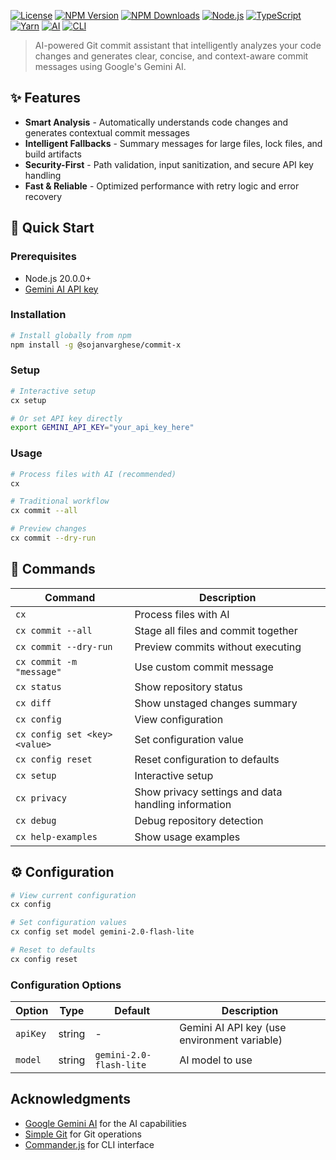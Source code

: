 [![License](https://badgen.net/badge/license/MIT/blue)](https://opensource.org/licenses/MIT)
[![NPM Version](https://badgen.net/npm/v/@sojanvarghese/commit-x)](https://www.npmjs.com/package/@sojanvarghese/commit-x)
[![NPM Downloads](https://badgen.net/npm/dw/@sojanvarghese/commit-x)](https://www.npmjs.com/package/@sojanvarghese/commit-x)
[![Node.js](https://badgen.net/badge/node/20.0.0+/green)](https://nodejs.org/)
[![TypeScript](https://badgen.net/badge/TypeScript/5.9.2/blue)](https://www.typescriptlang.org/)
[![Yarn](https://badgen.net/badge/yarn/4.9.4+/blue)](https://yarnpkg.com/)
[![AI](https://badgen.net/badge/AI/Gemini/4285F4)](https://ai.google.dev/)
[![CLI](https://badgen.net/badge/CLI/Tool/green)](https://en.wikipedia.org/wiki/Command-line_interface)

> AI-powered Git commit assistant that intelligently analyzes your code changes and generates clear, concise, and context-aware commit messages using Google's Gemini AI.

## ✨ Features

- **Smart Analysis** - Automatically understands code changes and generates contextual commit messages
- **Intelligent Fallbacks** - Summary messages for large files, lock files, and build artifacts
- **Security-First** - Path validation, input sanitization, and secure API key handling
- **Fast & Reliable** - Optimized performance with retry logic and error recovery

## 🚀 Quick Start

### Prerequisites
- Node.js 20.0.0+
- [Gemini AI API key](https://aistudio.google.com/app/apikey)

### Installation

```bash
# Install globally from npm
npm install -g @sojanvarghese/commit-x
```

### Setup

```bash
# Interactive setup
cx setup

# Or set API key directly
export GEMINI_API_KEY="your_api_key_here"
```

### Usage

```bash
# Process files with AI (recommended)
cx

# Traditional workflow
cx commit --all

# Preview changes
cx commit --dry-run
```

## 📖 Commands

| Command | Description |
|---------|-------------|
| `cx` | Process files with AI |
| `cx commit --all` | Stage all files and commit together |
| `cx commit --dry-run` | Preview commits without executing |
| `cx commit -m "message"` | Use custom commit message |
| `cx status` | Show repository status |
| `cx diff` | Show unstaged changes summary |
| `cx config` | View configuration |
| `cx config set <key> <value>` | Set configuration value |
| `cx config reset` | Reset configuration to defaults |
| `cx setup` | Interactive setup |
| `cx privacy` | Show privacy settings and data handling information |
| `cx debug` | Debug repository detection |
| `cx help-examples` | Show usage examples |

## ⚙️ Configuration

```bash
# View current configuration
cx config

# Set configuration values
cx config set model gemini-2.0-flash-lite

# Reset to defaults
cx config reset
```

### Configuration Options

| Option | Type | Default | Description |
|--------|------|---------|-------------|
| `apiKey` | string | - | Gemini AI API key (use environment variable) |
| `model` | string | `gemini-2.0-flash-lite` | AI model to use |

## Acknowledgments

- [Google Gemini AI](https://ai.google.dev/) for the AI capabilities
- [Simple Git](https://github.com/steveukx/git-js) for Git operations
- [Commander.js](https://github.com/tj/commander.js) for CLI interface
